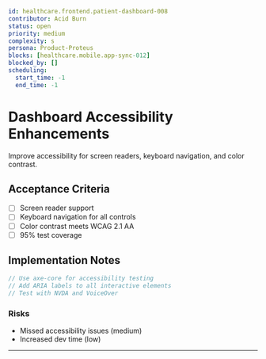 ```yaml
id: healthcare.frontend.patient-dashboard-008
contributor: Acid Burn
status: open
priority: medium
complexity: s
persona: Product-Proteus
blocks: [healthcare.mobile.app-sync-012]
blocked_by: []
scheduling:
  start_time: -1
  end_time: -1
```

# Dashboard Accessibility Enhancements

Improve accessibility for screen readers, keyboard navigation, and color contrast.


## Acceptance Criteria
- [ ] Screen reader support
- [ ] Keyboard navigation for all controls
- [ ] Color contrast meets WCAG 2.1 AA
- [ ] 95% test coverage

## Implementation Notes

```typescript
// Use axe-core for accessibility testing
// Add ARIA labels to all interactive elements
// Test with NVDA and VoiceOver
```

### Risks

- Missed accessibility issues (medium)
- Increased dev time (low)

---

[Product-Proteus]: ./personas/product-proteus.md
[healthcare.mobile.app-sync-012]: ./tickets/healthcare.mobile.app-sync-012.md
